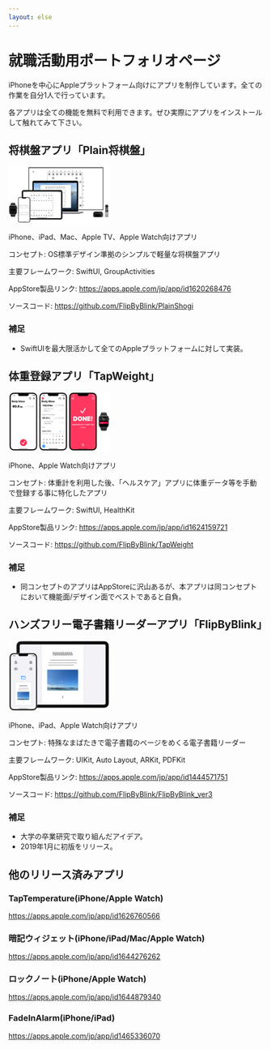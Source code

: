 ```yaml
---
layout: else
---
```


就職活動用ポートフォリオページ
==========================
iPhoneを中心にAppleプラットフォーム向けにアプリを制作しています。全ての作業を自分1人で行っています。

各アプリは全ての機能を無料で利用できます。ぜひ実際にアプリをインストールして触れてみて下さい。

将棋盤アプリ「Plain将棋盤」
-----------------------
<img src="image ps.png" width="200">

iPhone、iPad、Mac、Apple TV、Apple Watch向けアプリ

コンセプト: OS標準デザイン準拠のシンプルで軽量な将棋盤アプリ

主要フレームワーク: SwiftUI, GroupActivities

AppStore製品リンク: https://apps.apple.com/jp/app/id1620268476

ソースコード: https://github.com/FlipByBlink/PlainShogi

### 補足
- SwiftUIを最大限活かして全てのAppleプラットフォームに対して実装。

体重登録アプリ「TapWeight」
------------------------
<img src="image tw.png" width="200">

iPhone、Apple Watch向けアプリ

コンセプト: 体重計を利用した後、「ヘルスケア」アプリに体重データ等を手動で登録する事に特化したアプリ

主要フレームワーク: SwiftUI, HealthKit

AppStore製品リンク: https://apps.apple.com/jp/app/id1624159721

ソースコード: https://github.com/FlipByBlink/TapWeight

### 補足
- 同コンセプトのアプリはAppStoreに沢山あるが、本アプリは同コンセプトにおいて機能面/デザイン面でベストであると自負。

ハンズフリー電子書籍リーダーアプリ「FlipByBlink」
------------------------------------------
<img src="image fbb.png" width="200">

iPhone、iPad、Apple Watch向けアプリ

コンセプト: 特殊なまばたきで電子書籍のページをめくる電子書籍リーダー

主要フレームワーク: UIKit, Auto Layout, ARKit, PDFKit

AppStore製品リンク: https://apps.apple.com/jp/app/id1444571751

ソースコード: https://github.com/FlipByBlink/FlipByBlink_ver3

### 補足
- 大学の卒業研究で取り組んだアイデア。
- 2019年1月に初版をリリース。

他のリリース済みアプリ
-------------------
### TapTemperature(iPhone/Apple Watch)
https://apps.apple.com/jp/app/id1626760566

### 暗記ウィジェット(iPhone/iPad/Mac/Apple Watch)
https://apps.apple.com/jp/app/id1644276262

### ロックノート(iPhone/Apple Watch)
https://apps.apple.com/jp/app/id1644879340

### FadeInAlarm(iPhone/iPad)
https://apps.apple.com/jp/app/id1465336070
